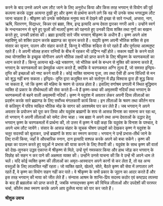 करने के बाद उनसे अपने धाम लौट जाने के लिए अनुरोध किया और किस तरह भगवान् से वियोग की पूर्व कल्पना करके उद्धव अत्यन्त दुखी हुए और कृष्ण से प्रार्थना करने लगे कि वह भी उनके साथ भगवद्धाम लौट जाना चाहता है। श्रीकृष्ण को उनके सर्वमोहक मनुष्य रूप में देखने की इच्छा से सारे गन्धर्व, अप्सरा, नाग, ऋषि, पितरगण, विद्याधर, किन्नर एवं ब्रह्मा, शिव, इन्द्र इत्यादि अन्य देवता द्वारका नगरी आये। उन्होंने स्वर्ग के नन्दनकानन से चुने हुए फूलों की मालाएँ कृष्ण को पहनाते हुए उनकी दिव्य शक्ति तथा गुणों का बखान करते हुए, उनकी प्रशंसा की। ब्रह्मा इत्यादि सारे जीव भगवान् श्रीकृष्ण के अधीन हैं। कृष्ण अपने अंश महाविष्णु को शक्ति प्रदान करके ब्रह्माण्ड का सृजन करते हैं। यद्यपि कृष्ण अपनी भौतिक शक्ति से इस संसार का सृजन, पालन और संहार करते हैं, किन्तु वे भौतिक शकि्त से परे रहते हैं और पूर्णतया आत्मतुष्ट रहते हैं। वे अपनी सोलह हजार रानियों के बीच में रहकर भी उद्विग्न नहीं होते। सकाम यज्ञों के करने वाले तथा योगशक्ति के इच्छुक योगीजन अपने भौतिक लक्ष्यों को प्राप्त करने के लिए श्रीकृष्ण के चरणकमलों का ध्यान करते हैं। किन्तु अत्यन्त बढ़े-चढ़े भक्तगण, जो भौतिक कर्म के बन्धन से मुक्ति की कामना करते हैं, भगवान् के चरणकमलों का प्रेमपूर्वक ध्यान करते हैं, क्योंकि वे चरणकमल अग्नि तुल्य हैं, जो समस्त इन्द्रिय-तृप्ति की इच्छाओं को नष्ट करने वाली है। कोई व्यक्ति सामान्य पूजा, तप तथा ऐसी ही अन्य विधियों से मन को शुद्ध नहीं बना सकता। इन्द्रिय- तृप्ति द्वारा कलुषित मन को सतोगुण में प्रौढ़ विश्वास द्वारा ही शुद्ध किया जा सकता है, जो कि कृष्ण की महिमा के श्रवण से उत्पन्न होता है। इसलिए वर्णाश्रम प्रणाली में स्थित बुद्धिमान व्यक्ति दो प्रकार के तीर्थस्थलों की सेवा करते हैं—वे हैं कृष्ण-कथा की अमृतमयी नदियाँ तथा भगवान् के चरणकमलों से बहने वाली अमृतमयी नदियाँ। कृष्ण ने यदुवंश में अवतार लेकर अपनी दिव्य लीलाओं का प्रदर्शन करके सारे ब्रह्माण्ड के लिए सर्वोच्च मंगलकारी कार्य किया। इन लीलाओं के श्रवण तथा कीर्तन मात्र से कलियुग में पवित्र व्यकि्त भौतिक मोह के सागर को अवश्यमेव पार कर लेते हैं। जब भगवान् ने अपने अवतार के प्रयोजन को पूरा कर लिया और यदुवंश ब्राह्मणों के शाप से आसन्न विनाश का सामना कर रहा था, तो भगवान् ने अपनी लीलाओं को समेट लेना चाहा। जब ब्रह्मा ने अपने तथा अन्य देवताओं के उद्धार हेतु भगवान् कृष्ण के चरणकमलों में प्रार्थना की, तो उत्तर में कृष्ण ने यही कहा कि यदुवंश के विनाश के पश्चात्, वे अपने धाम लौट जायेंगे। संसार के आसन्न संहार के सूचक भीषण उपद्रवों को देखकर कृष्ण ने यदुवंश के चतुर सदस्यों को बुलाकर, उन्हें ब्राह्मणों के शाप का स्मरण कराया। भगवान् ने उन्हें प्रभास-तीर्थ जाने के लिए राजी किया, जहाँ वे औपचारिक स्नान, दान इत्यादि सश्पन्न करके अपने को बचा सकेंगे। कृष्ण की इच्छा का पालन करते हुए यदुओं ने प्रभास की यात्रा करने के लिए तैयारी की। यदुवंश के साथ कृष्ण की वार्ता को देख-सुनकर उद्धव एकान्त में श्रीकृष्ण से मिले, उन्हें पूर्ण नमस्कार किया और हाथ जोड़ कर भगवान् के विछोह को सहन न कर पाने की अक्षमता व्यक्त की। उन्होंने उनसे याचना की कि वे उन्हें भी अपने धाम ले चलें। यदि कोई व्यक्ति कृष्ण की लीलाओं का अमृत-आस्वादन अपने कानों से कर लेता है, तो वह अन्य वस्तुओं के लिए लालायित नहीं रहता। जो व्यक्ति खाते, खेलते, सोते, बैठते कृष्ण की सेवा में लगातार लगे रहते हैं, वे कृष्ण का वियोग सहन नहीं कर पाते। वे श्रीकृष्ण के सभी प्रकार के जूठन का आदर करते हैं और इस तरह भगवान् की माया को जीत लेते हैं। संन्यास आश्रम के शान्ति-प्रिय सदस्य कठोर एवं कष्टप्रद तपस्या के बाद ही ब्रह्मलोक को प्राप्त करते हैं, जबकि भगवद्भक्त कृष्ण की विभिन्न लीलाओं और उपदेशों की परस्पर चर्चा, कीर्तन तथा स्मरण करके अपने आप दुर्लंघ्य माया को पार कर जाते हैं।  

**श्रीशुक उवाच** 